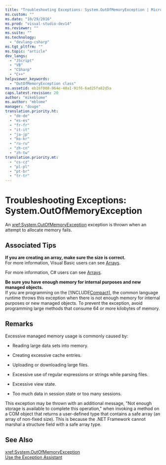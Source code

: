 ```yaml
---
title: "Troubleshooting Exceptions: System.OutOfMemoryException | Microsoft Docs"
ms.custom: ""
ms.date: "10/29/2016"
ms.prod: "visual-studio-dev14"
ms.reviewer: ""
ms.suite: ""
ms.technology: 
  - "devlang-csharp"
ms.tgt_pltfrm: ""
ms.topic: "article"
dev_langs: 
  - "JScript"
  - "VB"
  - "CSharp"
  - "C++"
helpviewer_keywords: 
  - "OutOfMemoryException class"
ms.assetid: eb16f008-964e-40a1-91f6-6ad25fa82d5a
caps.latest.revision: 20
author: "mikeblome"
ms.author: "mblome"
manager: "douge"
translation.priority.ht: 
  - "de-de"
  - "es-es"
  - "fr-fr"
  - "it-it"
  - "ja-jp"
  - "ko-kr"
  - "ru-ru"
  - "zh-cn"
  - "zh-tw"
translation.priority.mt: 
  - "cs-cz"
  - "pl-pl"
  - "pt-br"
  - "tr-tr"
---
```

# Troubleshooting Exceptions: System.OutOfMemoryException
An <xref:System.OutOfMemoryException> exception is thrown when an attempt to allocate memory fails.  
  
## Associated Tips  
 **If you are creating an array, make sure the size is correct.**  
 For more information, Visual Basic users can see [Arrays](/dotnet/visual-basic/programming-guide/language-features/arrays/index).  
  
 For more information, C# users can see [Arrays](/dotnet/csharp/programming-guide/arrays/index).  
  
 **Be sure you have enough memory for internal purposes and new managed objects.**  
 If you are programming on the [!INCLUDE[Compact](../extensibility/includes/compact_md.md)], the common language runtime throws this exception when there is not enough memory for internal purposes or new managed objects. To prevent the exception, avoid programming large methods that consume 64 or more kilobytes of memory.  
  
## Remarks  
 Excessive managed memory usage is commonly caused by:  
  
-   Reading large data sets into memory.  
  
-   Creating excessive cache entries.  
  
-   Uploading or downloading large files.  
  
-   Excessive use of regular expressions or strings while parsing files.  
  
-   Excessive view state.  
  
-   Too much data in session state or too many sessions.  
  
 This exception may be thrown with an additional message, "Not enough storage is available to complete this operation," when invoking a method on a COM object that returns a user-defined type that contains a safe array (an array of non-fixed size). This is because the .NET Framework cannot marshal a structure field with a safe array type.  
  
## See Also  
 <xref:System.OutOfMemoryException>   
 [Use the Exception Assistant](../Topic/How%20to:%20Use%20the%20Exception%20Assistant.md)